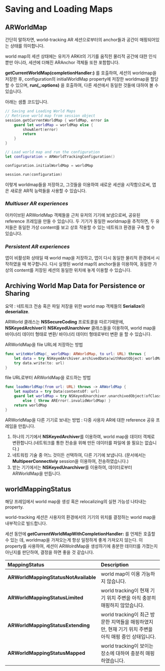 # Saving and Loading Maps #


## ARWorldMap ##

간단히 말하자면, world-tracking AR 세션으로부터의 anchor들과 공간이 매핑되어있는 상태를 의미합니다.


world map의 세션 상태에는 유저가 ARKit의 기기를 움직힌 물리적 공간에 대한 인식 뿐만 아니라, 세션에 더해진 ARAnchor 객체들 또한 포함합니다.

**getCurrentWorldMap(completionHandler:)** 를 호출하여, 세션의 worldmap을 저장한 후, configuration의 initialWorldMap property에 저장한 worldmap을 할당할 수 있으며, **run(_:options)** 을 호출하여, 다른 세션에서 동일한 것들에 대하여 볼 수 있습니다.

아래는 샘플 코드입니다.

```swift
// Saving and Loading World Maps
// Retrieve world map from session object
session.getCurrentWorldMap { worldMap, error in
	guard let worldMap = worldMap else {
		showAlert(error)
		return
	}
}

// Load world map and run the configuration
let configuration = ARWorldTrackingConfiguration()

configuration.initialWorldMap = worldMap

session.run(configuration)

```

이렇게 worldmap들을 저장하고, 그것들을 이용하여 새로운 세션을 시작함으로써, 앱은 새로운 AR적 능력들을 사용할 수 있습니다.

### *Multiuser AR experiences* ###

 아카이브된 ARWorldMap 객체들을 근처 유저의 기기에 보냄으로써, 공유된 reference 프레임을 만들 수 있습니다. 두 기기가 동일한 worldmap을 추적하면, 두 유저들은 동일한 가상 content를 보고 상호 작용할 수 있는 네트워크 환경을 구축 할 수 있습니다.

### *Persistent AR experiences* ###

 앱이 비활성화 상태일 때 world map을 저장하고, 앱이 다시 동일한 물리적 환경에서 시작하였을 때 복구합니다. 다시 실행된 world map의 anchor들을 이용하여, 동일한 가상의 content를 저장된 세션의 동일한 위치에 놓게 이용할 수 있습니다.


## Archiving World Map Data for Persistence or Sharing ##

요약 : 네트워크 전송 혹은 파일 저장을 위한 world map 객체들의 **Serialize**와 **deserialize**.

ARWorld 클래스는 **NSSecureCoding** 프로토콜을 따르기때문에, **NSKeyedArchiver**와 **NSKeyedUnarchiver** 클래스들을 이용하여, world map을 바이너리 데이터 형태로 변환/ 바이너리 데이터 형태로부터 변환 을 할 수 있습니다.

ARWorldMap을 file URL에 저장하는 방법

```swift
func writeWorldMap(_ worldMap: ARWorldMap, to url: URL) throws {
    let data = try NSKeyedArchiver.archivedData(withRootObject: worldMap, requiringSecureCoding: true)
    try data.write(to: url)
}

```

file URL로부터 ARWorldMap을 로드하는 방법

```swift
func loadWorldMap(from url: URL) throws -> ARWorldMap {
    let mapData = try Data(contentsOf: url)
    guard let worldMap = try NSKeyedUnarchiver.unarchivedObject(ofClass: ARWorldMap.self, from: mapData)
        else { throw ARError(.invalidWorldMap) }
    return worldMap
}
```


ARWorldMap을 다른 기기로 보내는 방법 : 다중 사용자 AR에 대한 reference 공유 프레임을 만듭니다.

1. 하나의 기기에서 **NSKeyedArchiver**를 이용하여, world map을 데이터 객체로 변환합니다.(네트워크를 통한 전송을 위해 만든 데이터를 파일에 쓸 필요는 없습니다.)
2. 네트워킹 기술 중 어느 것이든 선택하여, 다른 기기에 보냅니다. (문서에서는 **MultipeerConnectiviy** session을 이용하여, 전송하였습니다.)
3. 받는 기기에서는 **NSKeyedUnarchiver**를 이용하여, 데이터로부터 ARWorldMap을 만듭니다.


## worldMappingStatus ##

 해당 프레임에서 world map을 생성 혹은 relocalizing의 실현 가능성 나타내는 property.

 world-tracking 세션은 사용자의 환경에서의 기기의 위치를 결정하는 world map을 내부적으로 빌드합니다.

 세션 동안에 **getCurrentWorldMapWithCompletionHandler:** 를 언제든 호출할 수 있는 데, worldmap을 가져오는게 항상 일정하게 좋게 가져오지 않는다. 이 property를 사용하여, 세션이 ARWolrdMap을 생성하기에 충분한 데이터를 가졌는지 아닌지를 판단하여, 결정을 하면 좋을 것 같습니다.




| MappingStatus | Description |
|:--------|:--------|
|**ARWorldMappingStatusNotAvailable** | world map이 이용 가능하지 않습니다. |
|**ARWorldMappingStatusLimited** | world tracking이 현재 기기 위치 주변을 아직 충분히 매핑하지 않았습니다.|
|**ARWorldMappingStatusExtending** | world tracking이 최근 방문한 지역들을 매핑하였지만, 현재 기기 위치 주변을 아직 매핑 중인 상태입니다.|
|**ARWorldMappingStatusMapped** | world tracking이 보이는 장소에 대하여 충분히 매핑하였습니다.|
